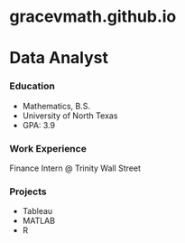 # gracevmath.github.io

# Data Analyst

### Education
- Mathematics, B.S.
- University of North Texas
- GPA: 3.9

### Work Experience
Finance Intern @ Trinity Wall Street

### Projects
- Tableau
- MATLAB
- R
